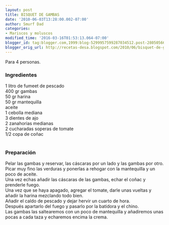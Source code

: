 ```yaml
---
layout: post
title: BISQUET DE GAMBAS
date: '2010-06-03T13:28:00.002-07:00'
author: Smurf Dad
categories:
- Mariscos y moluscos
modified_time: '2016-03-16T01:53:13.064-07:00'
blogger_id: tag:blogger.com,1999:blog-5299957599287034512.post-2805056673440079265
blogger_orig_url: http://recetas-desa.blogspot.com/2010/06/bisquet-de-gambas.html
---
```


Para 4 personas.<br /><h3>Ingredientes</h3>1 litro de fumeet de pescado<br />400 gr gambas<br />50 gr harina<br />50 gr mantequilla<br />aceite<br />1 cebolla mediana<br />3 dientes de ajo<br />2 zanahorias medianas<br />2 cucharadas soperas de tomate<br />1/2 copa de coñac<br /><br /><h3>Preparación</h3>Pelar las gambas y reservar, las cáscaras por un lado y las gambas por otro.<br />Picar muy fino las verduras y ponerlas a rehogar con la mantequilla y un poco de aceite.<br />Una vez echas añadir las cáscaras de las gambas, echar el coñac y prenderle fuego.<br />Una vez que se haya apagado, agregar el tomate, darle unas vueltas y añadir la harina mezclando todo bien.<br />Añadir el caldo de pescado y dejar hervir un cuarto de hora.<br />Después apartarlo del fuego y pasarlo por la batidora y el chino.<br />Las gambas las saltearemos con un poco de mantequilla y añadiremos unas pocas a cada taza y echaremos encima la crema.